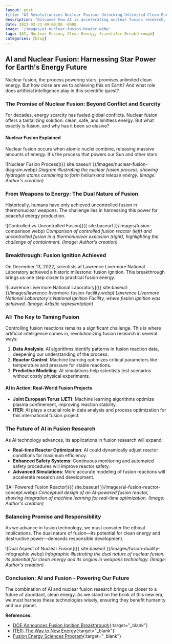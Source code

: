 ```yaml
---
layout: post
title: "AI Revolutionizes Nuclear Fusion: Unlocking Unlimited Clean Energy"
description: "Discover how AI is accelerating nuclear fusion research, bringing us closer to harnessing star power for unlimited clean energy and reshaping our energy future."
date: 2023-03-23 09:00:00 -0500
image: '/images/ai-nuclear-fusion-header.webp'
tags: [AI, Nuclear Fusion, Clean Energy, Scientific Breakthrough]
categories: [blog]
---
```


## AI and Nuclear Fusion: Harnessing Star Power for Earth's Energy Future

Nuclear fusion, the process powering stars, promises unlimited clean energy. But how close are we to achieving this on Earth? And what role does artificial intelligence play in this scientific quest?

### The Promise of Nuclear Fusion: Beyond Conflict and Scarcity

For decades, energy scarcity has fueled global conflicts. Nuclear fusion offers a tantalizing solution: clean, safe, and limitless energy. But what exactly is fusion, and why has it been so elusive?

#### Nuclear Fusion Explained

Nuclear fusion occurs when atomic nuclei combine, releasing massive amounts of energy. It's the process that powers our Sun and other stars.

![Nuclear Fusion Process]({{ site.baseurl }}/images/nuclear-fusion-diagram.webp)
*Diagram illustrating the nuclear fusion process, showing hydrogen atoms combining to form helium and release energy. (Image: Author's creation)*

### From Weapons to Energy: The Dual Nature of Fusion

Historically, humans have only achieved uncontrolled fusion in thermonuclear weapons. The challenge lies in harnessing this power for peaceful energy production.

![Controlled vs Uncontrolled Fusion]({{ site.baseurl }}/images/fusion-comparison.webp)
*Comparison of controlled fusion reactor (left) and uncontrolled fusion in a thermonuclear explosion (right), highlighting the challenge of containment. (Image: Author's creation)*

### Breakthrough: Fusion Ignition Achieved

On December 13, 2022, scientists at Lawrence Livermore National Laboratory achieved a historic milestone: fusion ignition. This breakthrough brings us one step closer to practical fusion energy.

![Lawrence Livermore National Laboratory]({{ site.baseurl }}/images/lawrence-livermore-fusion-facility.webp)
*Lawrence Livermore National Laboratory's National Ignition Facility, where fusion ignition was achieved. (Image: Artistic representation)*

### AI: The Key to Taming Fusion

Controlling fusion reactions remains a significant challenge. This is where artificial intelligence comes in, revolutionizing fusion research in several ways:

1. **Data Analysis**: AI algorithms identify patterns in fusion reaction data, deepening our understanding of the process.
2. **Reactor Control**: Machine learning optimizes critical parameters like temperature and pressure for stable reactions.
3. **Predictive Modeling**: AI simulations help scientists test scenarios without costly physical experiments.

#### AI in Action: Real-World Fusion Projects

- **Joint European Torus (JET)**: Machine learning algorithms optimize plasma confinement, improving reaction stability.
- **ITER**: AI plays a crucial role in data analysis and process optimization for this international fusion project.

### The Future of AI in Fusion Research

As AI technology advances, its applications in fusion research will expand:

- **Real-time Reactor Optimization**: AI could dynamically adjust reactor conditions for maximum efficiency.
- **Enhanced Safety Systems**: Continuous monitoring and automated safety procedures will improve reactor safety.
- **Advanced Simulations**: More accurate modeling of fusion reactions will accelerate research and development.

![AI-Powered Fusion Reactor]({{ site.baseurl }}/images/ai-fusion-reactor-concept.webp)
*Conceptual design of an AI-powered fusion reactor, showing integration of machine learning for real-time optimization. (Image: Author's creation)*

### Balancing Promise and Responsibility

As we advance in fusion technology, we must consider the ethical implications. The dual nature of fusion—its potential for clean energy and destructive power—demands responsible development.

![Dual Aspect of Nuclear Fusion]({{ site.baseurl }}/images/fusion-duality-infographic.webp)
*Infographic illustrating the dual nature of nuclear fusion: its potential for clean energy and its origins in weapons technology. (Image: Author's creation)*

### Conclusion: AI and Fusion - Powering Our Future

The combination of AI and nuclear fusion research brings us closer to a future of abundant, clean energy. As we stand on the brink of this new era, we must harness these technologies wisely, ensuring they benefit humanity and our planet.

**References:**

- [DOE Announces Fusion Ignition Breakthrough](https://www.energy.gov/articles/doe-national-laboratory-makes-history-achieving-fusion-ignition){:target="_blank"}
- [ITER: The Way to New Energy](https://www.iter.org/){:target="_blank"}
- [Fusion Energy Sciences Program](https://science.osti.gov/fes){:target="_blank"}